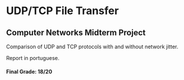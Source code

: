 # UDP/TCP File Transfer
## Computer Networks Midterm Project

Comparison of UDP and TCP protocols with and without network jitter.

Report in portuguese.

#### Final Grade: 18/20
